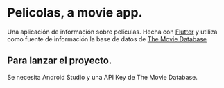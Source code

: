 # Pelicolas, a movie app.

Una aplicación de información sobre películas. Hecha con [Flutter](https://flutter.dev/docs) y utiliza
como fuente de información la base de datos de [The Movie Database](https://www.themoviedb.org/)

## Para lanzar el proyecto.

Se necesita Android Studio y una API Key de The Movie Database.
